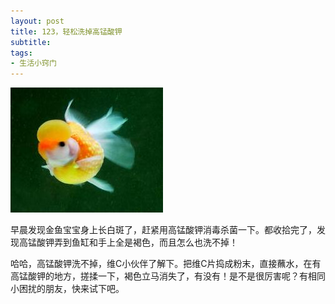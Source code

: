 ```yaml
---
layout: post
title: 123，轻松洗掉高锰酸钾
subtitle: 
tags:
- 生活小窍门
---
```


![](/img/goldfish1.jpg)

早晨发现金鱼宝宝身上长白斑了，赶紧用高锰酸钾消毒杀菌一下。都收拾完了，发现高锰酸钾弄到鱼缸和手上全是褐色，而且怎么也洗不掉！

哈哈，高锰酸钾洗不掉，维C小伙伴了解下。把维C片捣成粉末，直接蘸水，在有高锰酸钾的地方，搓揉一下，褐色立马消失了，有没有！是不是很厉害呢？有相同小困扰的朋友，快来试下吧。
